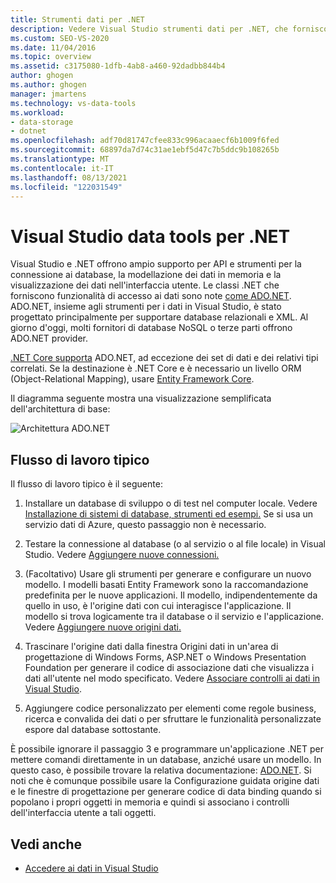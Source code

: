 ```yaml
---
title: Strumenti dati per .NET
description: Vedere Visual Studio strumenti dati per .NET, che forniscono supporto per API e strumenti per connettersi ai database, modellare i dati in memoria e visualizzare i dati nell'interfaccia utente.
ms.custom: SEO-VS-2020
ms.date: 11/04/2016
ms.topic: overview
ms.assetid: c3175080-1dfb-4ab8-a460-92dadbb844b4
author: ghogen
ms.author: ghogen
manager: jmartens
ms.technology: vs-data-tools
ms.workload:
- data-storage
- dotnet
ms.openlocfilehash: adf70d81747cfee833c996acaaecf6b1009f6fed
ms.sourcegitcommit: 68897da7d74c31ae1ebf5d47c7b5ddc9b108265b
ms.translationtype: MT
ms.contentlocale: it-IT
ms.lasthandoff: 08/13/2021
ms.locfileid: "122031549"
---
```

# <a name="visual-studio-data-tools-for-net"></a>Visual Studio data tools per .NET

Visual Studio e .NET offrono ampio supporto per API e strumenti per la connessione ai database, la modellazione dei dati in memoria e la visualizzazione dei dati nell'interfaccia utente. Le classi .NET che forniscono funzionalità di accesso ai dati sono note [come ADO.NET](/dotnet/framework/data/adonet/index). ADO.NET, insieme agli strumenti per i dati in Visual Studio, è stato progettato principalmente per supportare database relazionali e XML. Al giorno d'oggi, molti fornitori di database NoSQL o terze parti offrono ADO.NET provider.

[.NET Core supporta](/dotnet/core/) ADO.NET, ad eccezione dei set di dati e dei relativi tipi correlati. Se la destinazione è .NET Core e è necessario un livello ORM (Object-Relational Mapping), usare [Entity Framework Core](/ef/core/).

Il diagramma seguente mostra una visualizzazione semplificata dell'architettura di base:

![Architettura ADO.NET](../data-tools/media/raddata-ado-net-architecture-diagram.png)

## <a name="typical-workflow"></a>Flusso di lavoro tipico

Il flusso di lavoro tipico è il seguente:

1. Installare un database di sviluppo o di test nel computer locale. Vedere [Installazione di sistemi di database, strumenti ed esempi.](../data-tools/installing-database-systems-tools-and-samples.md) Se si usa un servizio dati di Azure, questo passaggio non è necessario.

2. Testare la connessione al database (o al servizio o al file locale) in Visual Studio. Vedere [Aggiungere nuove connessioni.](../data-tools/add-new-connections.md)

3. (Facoltativo) Usare gli strumenti per generare e configurare un nuovo modello. I modelli basati Entity Framework sono la raccomandazione predefinita per le nuove applicazioni. Il modello, indipendentemente da quello in uso, è l'origine dati con cui interagisce l'applicazione. Il modello si trova logicamente tra il database o il servizio e l'applicazione. Vedere [Aggiungere nuove origini dati.](../data-tools/add-new-data-sources.md)

4. Trascinare l'origine  dati dalla finestra Origini dati in un'area di progettazione di Windows Forms, ASP.NET o Windows Presentation Foundation per generare il codice di associazione dati che visualizza i dati all'utente nel modo specificato. Vedere [Associare controlli ai dati in Visual Studio](../data-tools/bind-controls-to-data-in-visual-studio.md).

5. Aggiungere codice personalizzato per elementi come regole business, ricerca e convalida dei dati o per sfruttare le funzionalità personalizzate espore dal database sottostante.

È possibile ignorare il passaggio 3 e programmare un'applicazione .NET per mettere comandi direttamente in un database, anziché usare un modello. In questo caso, è possibile trovare la relativa documentazione: [ADO.NET](/dotnet/framework/data/adonet/index). Si noti che è  comunque possibile usare la Configurazione guidata origine dati e le finestre di progettazione per generare codice di data binding quando si popolano i propri oggetti in memoria e quindi si associano i controlli dell'interfaccia utente a tali oggetti.

## <a name="see-also"></a>Vedi anche

- [Accedere ai dati in Visual Studio](../data-tools/accessing-data-in-visual-studio.md)

